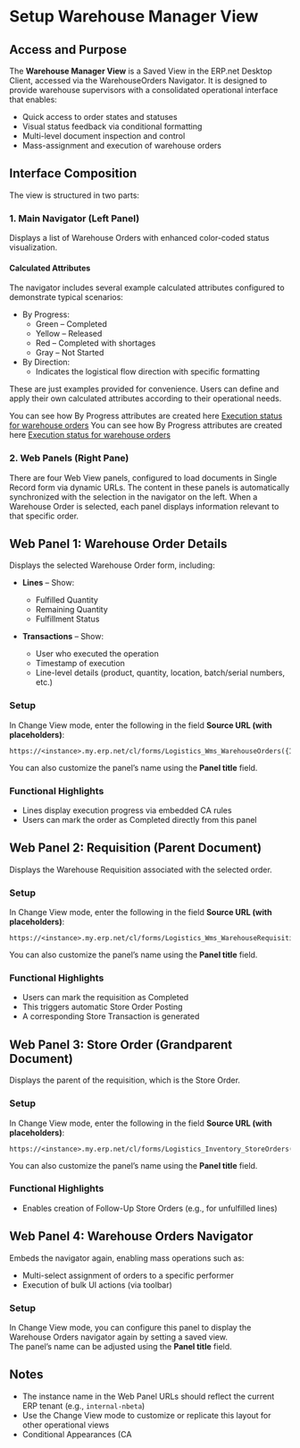 # Setup Warehouse Manager View

## Access and Purpose

The **Warehouse Manager View** is a Saved View in the ERP.net Desktop Client, accessed via the WarehouseOrders Navigator. It is designed to provide warehouse supervisors with a consolidated operational interface that enables:

- Quick access to order states and statuses
- Visual status feedback via conditional formatting
- Multi-level document inspection and control
- Mass-assignment and execution of warehouse orders

## Interface Composition

The view is structured in two parts:

### 1. Main Navigator (Left Panel)

Displays a list of Warehouse Orders with enhanced color-coded status visualization.

#### Calculated Attributes

The navigator includes several example calculated attributes configured to demonstrate typical scenarios:

- By Progress:
  - Green – Completed
  - Yellow – Released
  - Red – Completed with shortages
  - Gray – Not Started
- By Direction:
  - Indicates the logistical flow direction with specific formatting

These are just examples provided for convenience. Users can define and apply their own calculated attributes according to their operational needs.

You can see how By Progress attributes are created here [Execution status for warehouse orders](../../../advanced/calculated-attributes/examples/execution-status-for-warehouse-orders.md)
You can see how By Progress attributes are created here [Execution status for warehouse orders](../../../../advanced/calculated-attributes/examples/execution-status-for-warehouse-orders.md)



### 2. Web Panels (Right Pane)

There are four Web View panels, configured to load documents in Single Record form via dynamic URLs. 
The content in these panels is automatically synchronized with the selection in the navigator on the left. 
When a Warehouse Order is selected, each panel displays information relevant to that specific order.

## Web Panel 1: Warehouse Order Details

Displays the selected Warehouse Order form, including:

- **Lines** – Show:
  - Fulfilled Quantity
  - Remaining Quantity
  - Fulfillment Status

- **Transactions** – Show:
  - User who executed the operation
  - Timestamp of execution
  - Line-level details (product, quantity, location, batch/serial numbers, etc.)

### Setup

In Change View mode, enter the following in the field **Source URL (with placeholders)**:
```
https://<instance>.my.erp.net/cl/forms/Logistics_Wms_WarehouseOrders({Id})
```
You can also customize the panel’s name using the **Panel title** field.

### Functional Highlights

- Lines display execution progress via embedded CA rules
- Users can mark the order as Completed directly from this panel

## Web Panel 2: Requisition (Parent Document)

Displays the Warehouse Requisition associated with the selected order.

### Setup

In Change View mode, enter the following in the field **Source URL (with placeholders)**:
```
https://<instance>.my.erp.net/cl/forms/Logistics_Wms_WarehouseRequisitions({Parent.Id})
```
You can also customize the panel’s name using the **Panel title** field.

### Functional Highlights

- Users can mark the requisition as Completed
- This triggers automatic Store Order Posting
- A corresponding Store Transaction is generated

## Web Panel 3: Store Order (Grandparent Document)

Displays the parent of the requisition, which is the Store Order.

### Setup

In Change View mode, enter the following in the field **Source URL (with placeholders)**:
```
https://<instance>.my.erp.net/cl/forms/Logistics_Inventory_StoreOrders({Parent.Parent.Id})
```
You can also customize the panel’s name using the **Panel title** field.

### Functional Highlights

- Enables creation of Follow-Up Store Orders (e.g., for unfulfilled lines)

## Web Panel 4: Warehouse Orders Navigator

Embeds the navigator again, enabling mass operations such as:

- Multi-select assignment of orders to a specific performer
- Execution of bulk UI actions (via toolbar)

### Setup

In Change View mode, you can configure this panel to display the Warehouse Orders navigator again by setting a saved view.  
The panel’s name can be adjusted using the **Panel title** field.

## Notes

- The instance name in the Web Panel URLs should reflect the current ERP tenant (e.g., `internal-nbeta`)
- Use the Change View mode to customize or replicate this layout for other operational views
- Conditional Appearances (CA
